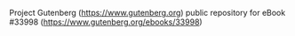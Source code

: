 Project Gutenberg (https://www.gutenberg.org) public repository for eBook #33998 (https://www.gutenberg.org/ebooks/33998)
